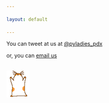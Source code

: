```yaml
---

layout: default

---
```


You can tweet at us at [@pyladies_pdx](https://twitter.com/PyLadies_pdx)

or, you can [email us](mailto:pyladiespdx@gmail.com)

<br>
<img src="/images/gerbil.gif">
